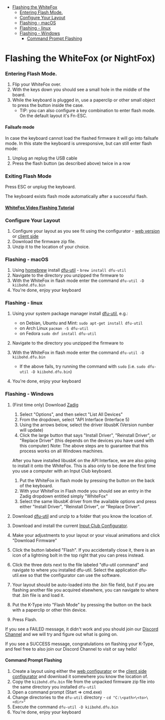 - [Flashing the WhiteFox](#flashing-the-whitefox)
    + [Entering Flash Mode.](#entering-flash-mode)
    + [Configure Your Layout](#configure-your-layout)
    + [Flashing - macOS](#flashing---macos)
    + [Flashing - linux](#flashing---linux)
    + [Flashing - Windows](#flashing---windows)
      - [Command Prompt Flashing](#command-prompt-flashing)

# Flashing the WhiteFox (or NightFox)

### Entering Flash Mode.

 1) Flip your WhiteFox over.
 2) With the keys down you should see a small hole in the middle of the board.
 3) While the keyboard is plugged in, use a paperclip or other small object to press the button inside the case.
    - TIP: you can also configure a key combination to enter flash mode. On the default layout it's Fn-ESC.

#### Failsafe mode

In case the keyboard cannot load the flashed firmware it will go into failsafe mode. In this state the keyboard is unresponsive, but can still enter flash mode:
1) Unplug an replug the USB cable
2) Press the flash button (as described above) twice in a row

### Exiting Flash Mode

Press ESC or unplug the keyboard.

The keyboard exists flash mode automatically after a successful flash.
 
#### [WhiteFox Video Flashing Tutorial](https://www.youtube.com/watch?v=okFwGmpq70Y)

### Configure Your Layout
 1) Configure your layout as you see fit using the configurator - [web version](https://configurator.input.club) or [client side](https://github.com/kiibohd/configurator/releases/latest)
 2) Download the firmware zip file.
 3) Unzip it to the location of your choice.

### Flashing - macOS

 1) Using [homebrew](https://brew.sh/) install [dfu-util](http://dfu-util.sourceforge.net/releases/) - `brew install dfu-util`
 2) Navigate to the directory you unzipped the firmware to
 3) With the WhiteFox in flash mode enter the command `dfu-util -D kiibohd.dfu.bin`
 4) You're done, enjoy your keyboard
 
### Flashing - linux

 1) Using your system package manager install [dfu-util](http://dfu-util.sourceforge.net/releases/), e.g.:
    - on Debian, Ubuntu and Mint: `sudo apt-get install dfu-util`
    - on Arch Linux `pacman -S dfu-util`
    - on Fedora `sudo dnf install dfu-util`
 2) Navigate to the directory you unzipped the firmware to
 3) With the WhiteFox in flash mode enter the command `dfu-util -D kiibohd.dfu.bin`
    - If the above fails, try running the command with `sudo` (i.e. `sudo dfu-util -D kiibohd.dfu.bin`)
    
 4) You're done, enjoy your keyboard
 
### Flashing - Windows
 1) (First time only) Download [Zadig](http://zadig.akeo.ie/)
	1) Select "Options", and then select "List All Devices"
	2) From the dropdown, select "API Interface (Interface 5)
	3) Using the arrows below, select the driver libusbK (Version number will update) 
	4) Click the large button that says "Install Driver", "Reinstall Driver", or "Replace Driver" (this depends on the devices you have used with this computer)
	Note: The above steps are to guarantee that this process works on all Windows machines. 
	
	After you have installed libusbK on the API Interface, we are also going to install it onto the WhiteFox. This is also only to be done the first time you use a computer with an Input Club keyboard.
	1) Put the WhiteFox in flash mode by pressing the button on the back of the keyboard. 
    2) With your WhiteFox in Flash mode you should see an entry in the Zadig dropdown entitled simply "WhiteFox"
    3) Select the same libusbK driver from the available options and press either "Install Driver", "Reinstall Driver", or "Replace Driver". 
	
 2) Download [dfu-util](http://dfu-util.sourceforge.net/releases/) and unzip to a folder that you know the location of.
 3) Download and install the current [Input Club Configurator](https://github.com/kiibohd/configurator/releases/latest).
 4) Make your adjustments to your layout or your visual animations and click "Download Firmware"
 5) Click the button labeled "Flash". If you accidentally close it, there is an icon of a lightning bolt in the top right that you can press instead. 
 6) Click the three dots next to the file labeled "dfu-util command" and navigate to where you installed dfu-util. Select the application dfu-util.exe so that the configurator can use the software.
 7) Your layout should be auto-loaded into the .bin file field, but if you are flashing another file you acquired elsewhere, you can navigate to where that .bin file is and load it. 
 8) Put the K-Type into "Flash Mode" by pressing the button on the back with a paperclip or other thin device.
 9) Press Flash.
 
 If you see a FAILED message, it didn't work and you should join our [Discord Channel](https://discordapp.com/invite/9tpgDGS) and we will try and figure out what is going on. 
 
 If you see a SUCCESS message, congratulations on flashing your K-Type, and feel free to also join our Discord Channel to visit or say hello!
 
 #### Command Prompt Flashing
 1) Create a layout using either the [web configurator](https://input.club/configurator/) or the [client side configurator](https://github.com/kiibohd/configurator/releases/latest) and download it somewhere you know the location of. 
 2) Copy the `kiibohd.dfu.bin` file from the unpacked firmware zip file into the same directory you installed `dfu-util`
 3) Open a command prompt (Start => cmd.exe)
 4) Change directories to the `dfu-util` directory - `cd "C:\<path>\<to>\<dir>"`
 5) Execute the command `dfu-util -D kiibohd.dfu.bin`
 6) You're done, enjoy your keyboard
 
